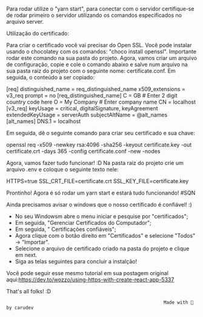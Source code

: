 Para rodar utilize o "yarn start", para conectar com o servidor certifique-se de rodar primeiro o servidor utilizando os comandos especificados no arquivo server.

Utilização do certificado:

Para criar o certificado você vai precisar do Open SSL. Você pode instalar usando o chocolatey com os comandos: "choco install openssl". Importante rodar este comando na sua pasta do projeto.
Agora, vamos criar um arquivo de configuração, copie e cole o comando abaixo e salve num arquivo na sua pasta raiz do projeto com o seguinte nome: certificate.conf. Em seguida, o conteúdo a ser copiado:

[req]
distinguished_name = req_distinguished_name
x509_extensions = v3_req
prompt = no
[req_distinguished_name]
C = GB  # Enter 2 digit country code here
O = My Company # Enter company name
CN = localhost
[v3_req]
keyUsage = critical, digitalSignature, keyAgreement
extendedKeyUsage = serverAuth
subjectAltName = @alt_names
[alt_names]
DNS.1 = localhost

Em seguida, dê o seguinte comando para criar seu certificado e sua chave:

openssl req -x509 -newkey rsa:4096 -sha256 -keyout certificate.key -out certificate.crt -days 365 -config certificate.conf -new -nodes

Agora, vamos fazer tudo funcionar! :D
Na pasta raiz do projeto crie um arquivo .env e coloque o seguinte texto nele:

HTTPS=true
SSL_CRT_FILE=certificate.crt
SSL_KEY_FILE=certificate.key

Prontinho! Agora é só rodar um yarn start e estará tudo funcionando! #SQN

Ainda precisamos avisar o windows que o nosso certificado é confiável! :)

* No seu Windowsm abre o menu iniciar e pesquise por "certificados";
* Em seguida, "Gerenciar Certificados do Computador";
* Em seguida, " Certificações confiáveis";
* Agora clique com o botão direito em "Certificados" e selecione "Todos" -> "Importar".
* Selecione o arquivo de certificado criado na pasta do projeto e clique em next.
* Siga as telas seguintes para concluir a instalção!
 
 
 Você pode seguir esse mesmo tutorial em sua postagem original aqui:https://dev.to/wozzo/using-https-with-create-react-app-5337
 
 That's all folks! :D
 
 
                                                              Made with 💜 by carudev




